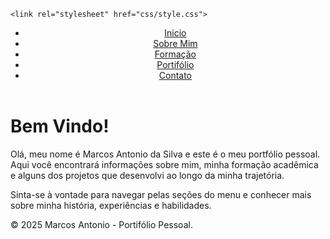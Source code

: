 <!DOCTYPE html>
<html lang="pt-br">
<head>
    <meta charset="UTF-8">
    <meta name="viewport" content="width=device-width, initial-scale=1.0">
    <title>Portifólio Marcos Antonio Da Silva</title>

    <link rel="stylesheet" href="css/style.css">
</head>
<body>
<!-- cabeçalho menu -->
 <header>
    <NAV>
        <UL>
            <LI><a href="index.html" >Inicio</a></LI>
            <li><a href="Sobre.html">Sobre Mim</a></li>
            <li><a href="Formação.html">Formação</a></li>
            <li><a href="Portifolio.html">Portifólio</a></li>
            <li><a href="Contato.html"> Contato</a></li>
        </UL>
    </NAV>
 </header>
<!--Conteudo Principal-->
<main>
    <h1> Bem Vindo!</h1>
    <p> Olá, meu nome é Marcos Antonio da Silva e este é o meu portfólio pessoal.
    Aqui você encontrará informações sobre mim, minha formação acadêmica e alguns dos projetos que desenvolvi ao longo da minha trajetória.</p>
    <p>Sinta-se à vontade para navegar pelas seções do menu e conhecer mais sobre minha história, experiências e habilidades.</p>

</main>
    <footer>
        <p>&copy; 2025 Marcos Antonio - Portifólio Pessoal.</p>
    </footer>
</body>
</html>
